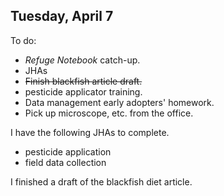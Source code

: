 
## Tuesday, April 7

To do:

* *Refuge Notebook* catch-up.
* JHAs
* ~~Finish blackfish article draft.~~
* pesticide applicator training.
* Data management early adopters' homework.
* Pick up microscope, etc. from the office.

I have the following JHAs to complete.

* pesticide application
* field data collection

I finished a draft of the blackfish diet article.






